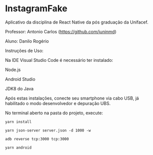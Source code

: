 # InstagramFake

Aplicativo da disciplina de React Native da pós graduação da Unifacef.

Professor: Antonio Carlos (https://github.com/juninmd)

Aluno: Danilo Rogério

Instruções de Uso:

Na IDE Visual Studio Code é necessário ter instalado:

Node.js

Android Studio

JDK8 do Java

Após estas instalações, conecte seu smartphone via cabo USB, já habilitado o modo desenvolvedor e depuração UBS.

No terminal aberto na pasta do projeto, execute:

```shell
yarn install

yarn json-server server.json -d 1000 -w

adb reverse tcp:3000 tcp:3000

yarn android
```
